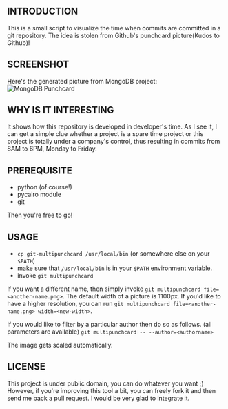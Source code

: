 INTRODUCTION
------------

This is a small script to visualize the time when commits are committed in a
git repository. The idea is stolen from Github's punchcard picture(Kudos to
Github)!

SCREENSHOT
----------

Here's the generated picture from MongoDB project:
![MongoDB Punchcard](https://github.com/guanqun/git-punchcard-plot/raw/master/mongodb-output.png)

WHY IS IT INTERESTING
---------------------

It shows how this repository is developed in developer's time.  As I see it, I
can get a simple clue whether a project is a spare time project or this project
is totally under a company's control, thus resulting in commits from 8AM to
6PM, Monday to Friday.

PREREQUISITE
------------

- python (of course!)
- pycairo module
- git

Then you're free to go!

USAGE
-----

- `cp git-multipunchcard /usr/local/bin` (or somewhere else on your `$PATH`)
- make sure that `/usr/local/bin` is in your `$PATH` environment variable.
- invoke `git multipunchcard`

If you want a different name, then simply invoke `git multipunchcard file=<another-name.png>`.
The default width of a picture is 1100px.  If you'd like
to have a higher resolution, you can run `git multipunchcard file=<another-name.png> width=<new-width>`.

If you would like to filter by a particular author then do so as follows. (all parameters are available)
`git multipunchcard -- --author=<authorname>`

The image gets scaled automatically.

LICENSE
-------

This project is under public domain, you can do whatever you want ;)
However, if you're improving this tool a bit, you can freely fork it and then
send me back a pull request. I would be very glad to integrate it.
